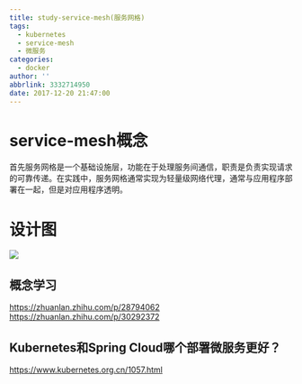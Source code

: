 ```yaml
---
title: study-service-mesh(服务网格)
tags:
  - kubernetes
  - service-mesh
  - 微服务
categories:
  - docker
author: ''
abbrlink: 3332714950
date: 2017-12-20 21:47:00
---
```

# service-mesh概念
首先服务网格是一个基础设施层，功能在于处理服务间通信，职责是负责实现请求的可靠传递。在实践中，服务网格通常实现为轻量级网络代理，通常与应用程序部署在一起，但是对应用程序透明。

# 设计图
<img src="http://pic.victor123.cn/17-12-20/10500365.jpg"/>


## 概念学习
https://zhuanlan.zhihu.com/p/28794062
https://zhuanlan.zhihu.com/p/30292372

## Kubernetes和Spring Cloud哪个部署微服务更好？
https://www.kubernetes.org.cn/1057.html